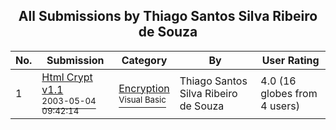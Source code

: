 ﻿<div align="center">

## All Submissions by Thiago Santos Silva Ribeiro de Souza

</div>

No.  | Submission | Category | By   | User Rating
---- | ---------- | -------- | ---- | -----------
1 | [Html Crypt v1\.1<br /><sup>2003-05-04 09:42:14</sup>](https://github.com/Planet-Source-Code/thiago-santos-silva-ribeiro-de-souza-html-crypt-v1-1__1-45227) | [Encryption<br /><sup>Visual Basic</sup>](../ByCategory/encryption__1-48.md) | Thiago Santos Silva Ribeiro de Souza | 4.0 (16 globes from 4 users)
